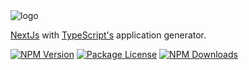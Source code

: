 <img src='https://github.com/ljlm0402/typescript-next-starter/raw/images/logo.jpg' border='0' alt='logo' />

[NextJs](https://nextjs.org/) with [TypeScript's](https://www.npmjs.com/package/typescript) application generator.

<a href="https://www.npmjs.com/package/typescript-next-starter" target="_blank"><img src="https://img.shields.io/npm/v/typescript-next-starter.svg" alt="NPM Version" /></a>
<a href="https://www.npmjs.com/package/typescript-next-starter" target="_blank"><img src="https://img.shields.io/npm/l/typescript-next-starter.svg" alt="Package License" /></a>
<a href="https://www.npmjs.com/package/typescript-next-starter" target="_blank"><img src="https://img.shields.io/npm/dm/typescript-next-starter.svg" alt="NPM Downloads" /></a>

